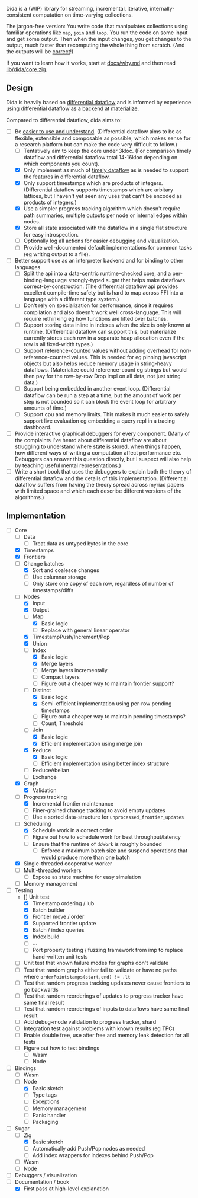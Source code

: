 Dida is a (WIP) library for streaming, incremental, iterative, internally-consistent computation on time-varying collections.

The jargon-free version: You write code that manipulates collections using familiar operations like `map`, `join` and `loop`. You run the code on some input and get some output. Then when the input changes, you get changes to the output, much faster than recomputing the whole thing from scratch. (And the outputs will be [correct](https://scattered-thoughts.net/writing/internal-consistency-in-streaming-systems/)!)

If you want to learn how it works, start at [docs/why.md](./docs/why.md) and then read [lib/dida/core.zig](./lib/dida/core.zig). 

## Design

Dida is heavily based on [differential dataflow](https://github.com/TimelyDataflow/differential-dataflow/) and is informed by experience using differential dataflow as a backend at [materialize](https://materialize.com/).

Compared to differential dataflow, dida aims to:

* [ ] Be [easier to use and understand](https://scattered-thoughts.net/writing/why-isnt-differential-dataflow-more-popular/). (Differential dataflow aims to be as flexible, extensible and composable as possible, which makes sense for a research platform but can make the code very difficult to follow.)
   * [ ] Tentatively aim to keep the core under 3kloc. (For comparison timely dataflow and differential dataflow total 14-16kloc depending on which components you count).
   * [x] Only implement as much of [timely dataflow](https://github.com/TimelyDataflow/timely-dataflow/) as is needed to support the features in differential dataflow.
   * [x] Only support timestamps which are products of integers. (Differential dataflow supports timestamps which are arbitary lattices, but I haven't yet seen any uses that can't be encoded as products of integers.)
   * [x] Use a simpler progress tracking algorithm which doesn't require path summaries, multiple outputs per node or internal edges within nodes.
   * [x] Store all state associated with the dataflow in a single flat structure for easy introspection.
   * [ ] Optionally log all actions for easier debugging and vizualization.
   * [ ] Provide well-documented default implementations for common tasks (eg writing output to a file).
* [ ] Better support use as an interpreter backend and for binding to other languages.  
  * [ ] Split the api into a data-centric runtime-checked core, and a per-binding-language strongly-typed sugar that helps make dataflows correct-by-construction. (The differential dataflow api provides excellent compile-time safety but is hard to map across FFI into a language with a different type system.)
  * [ ] Don't rely on specialization for performance, since it requires compilation and also doesn't work well cross-language. This will require rethinking eg how functions are lifted over batches.
  * [ ] Support storing data inline in indexes when the size is only known at runtime. (Differential dataflow can support this, but materialize currently stores each row in a separate heap allocation even if the row is all fixed-width types.)
  * [ ] Support reference-counted values without adding overhead for non-reference-counted values. This is needed for eg pinning javascript objects but also helps reduce memory usage in string-heavy dataflows. (Materialize could reference-count eg strings but would then pay for the row-by-row Drop impl on all data, not just string data.)
  * [ ] Support being embedded in another event loop. (Differential dataflow can be run a step at a time, but the amount of work per step is not bounded so it can block the event loop for arbitrary amounts of time.)
  * [ ] Support cpu and memory limits. This makes it much easier to safely support live evaluation eg embedding a query repl in a tracing dashboard.
* [ ] Provide interactive graphical debuggers for every component. (Many of the complaints I've heard about differential dataflow are about struggling to understand where state is stored, when things happen, how different ways of writing a computation affect performance etc. Debuggers can answer this question directly, but I suspect will also help by teaching useful mental representations.)
* [ ] Write a short book that uses the debuggers to explain both the theory of differential dataflow and the details of this implementation. (Differential dataflow suffers from having the theory spread across myriad papers with limited space and which each describe different versions of the algorithms.)

## Implementation

* [ ] Core
  * [ ] Data
    * [ ] Treat data as untyped bytes in the core
  * [x] Timestamps
  * [x] Frontiers
  * [ ] Change batches
    * [x] Sort and coalesce changes
    * [ ] Use columnar storage
    * [ ] Only store one copy of each row, regardless of number of timestamps/diffs
  * [ ] Nodes
    * [x] Input
    * [x] Output
    * [ ] Map
      * [x] Basic logic
      * [ ] Replace with general linear operator
    * [x] TimestampPush/Increment/Pop
    * [x] Union
    * [ ] Index
      * [x] Basic logic
      * [x] Merge layers
      * [ ] Merge layers incrementally
      * [ ] Compact layers
      * [ ] Figure out a cheaper way to maintain frontier support?
    * [ ] Distinct
      * [x] Basic logic
      * [x] Semi-efficient implementation using per-row pending timestamps
      * [ ] Figure out a cheaper way to maintain pending timestamps?
      * [ ] Count, Threshold
    * [ ] Join
      * [x] Basic logic
      * [x] Efficient implementation using merge join
    * [x] Reduce
      * [x] Basic logic
      * [ ] Efficient implementation using better index structure
    * [ ] ReduceAbelian
    * [ ] Exchange
  * [x] Graph
    * [x] Validation
  * [ ] Progress tracking
    * [x] Incremental frontier maintenance
    * [ ] Finer-grained change tracking to avoid empty updates
    * [ ] Use a sorted data-structure for `unprocessed_frontier_updates`
  * [ ] Scheduling
    * [x] Schedule work in a correct order
    * [ ] Figure out how to schedule work for best throughput/latency
    * [ ] Ensure that the runtime of `doWork` is roughly bounded
      * [ ] Enforce a maximum batch size and suspend operations that would produce more than one batch
  * [x] Single-threaded cooperative worker
  * [ ] Multi-threaded workers
    * [ ] Expose as state machine for easy simulation
  * [ ] Memory management
* [ ] Testing
  * [] Unit test
    * [x] Timestamp ordering / lub
    * [x] Batch builder
    * [x] Frontier move / order
    * [x] Supported frontier update
    * [x] Batch / index queries
    * [x] Index build
    * [ ] ...
    * [ ] Port property testing / fuzzing framework from imp to replace hand-written unit tests
  * [ ] Unit test that known failure modes for graphs don't validate
  * [ ] Test that random graphs either fail to validate or have no paths where `orderPointstamps(start,end) != .lt`
  * [ ] Test that random progress tracking updates never cause frontiers to go backwards
  * [ ] Test that random reorderings of updates to progress tracker have same final result
  * [ ] Test that random reorderings of inputs to dataflows have same final result
  * [ ] Add debug-mode validation to progress tracker, shard
  * [ ] Integration test against problems with known results (eg TPC)
  * [ ] Enable double free, use after free and memory leak detection for all tests
  * [ ] Figure out how to test bindings
    * [ ] Wasm
    * [ ] Node
* [ ] Bindings
  * [ ] Wasm
  * [ ] Node
    * [x] Basic sketch
    * [ ] Type tags
    * [ ] Exceptions
    * [ ] Memory management
    * [ ] Panic handler
    * [ ] Packaging
* [ ] Sugar
  * [ ] Zig
    * [x] Basic sketch
    * [ ] Automatically add Push/Pop nodes as needed
    * [ ] Add index wrappers for indexes behind Push/Pop
  * [ ] Wasm
  * [ ] Node
* [ ] Debuggers / visualization
* [ ] Documentation / book
  * [x] First pass at high-level explanation